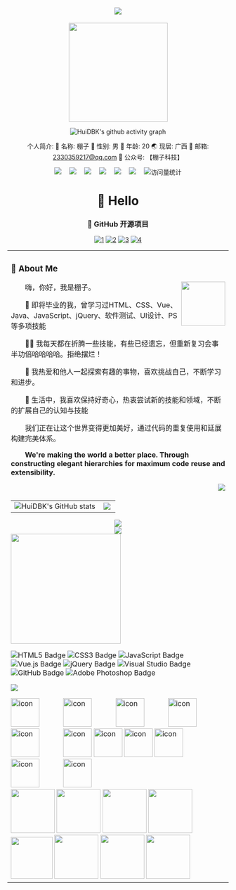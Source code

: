 <div align="center">
 <!--  动态打字效果 -->
<h1 align="center">
  <a href="https://sunguoqi.com/">
    <img src="https://readme-typing-svg.herokuapp.com/?lines=console.log(%22Hello%2C%20World!%22);一起学习与分享快乐!🎉&center=true&size=27">
  </a>
</h1>

  <!-- knock code pictures 敲代码的图片 -->
  <picture>
    <source media="(prefers-color-scheme: dark)" srcset="https://cdn.jsdelivr.net/gh/sun0225SUN/sun0225SUN/assets/images/coding.gif" />
     <source media="(prefers-color-scheme: light)" srcset="https://cdn.jsdelivr.net/gh/sun0225SUN/sun0225SUN/assets/images/developer.svg" height="225px" /> 
    <img src="https://cdn.jsdelivr.net/gh/sun0225SUN/sun0225SUN/assets/images/coding.gif" />
  </picture>

![HuiDBK's github activity graph](https://raw.githubusercontent.com/xiaopao6/xiaopao6/output/github-contribution-grid-snake.svg)

个人简介:
🤗 名称: 棚子
👦 性别: 男
🧭 年龄: 20
🌏 现居: 广西
📩 邮箱: 2330359217@qq.com
🥑 公众号: 【棚子科技】

 <!-- profile logo 个人资料徽标 -->
  <div>
    <a href="https://wpzllq.cn/" target="_blank"><img src="https://img.shields.io/badge/Website-博客-blue" /></a>&emsp;
    <a href="https://space.bilibili.com/2122964618?spm_id_from=333.788.0.0"><img src="https://img.shields.io/badge/Bilibili-B站-ff69b4" /></a>&emsp;
    <a href="https://www.youtube.com/channel/UCcMUTzyZMOCNw1vlMEWLLZw"><img src="https://img.shields.io/badge/YouTube-油管-c32136" /></a>&emsp;
    <a href="https://gya.wpzllq.cn/abb652fd1df462373854558449826b7.jpg"><img src="https://img.shields.io/badge/WeChat-微信-07c160" /></a>&emsp;
    <a href="https://blog.csdn.net/qq_40835779?type=blog"><img src="https://img.shields.io/badge/CSDN-论坛-c32136" /></a>&emsp;
    <a href="https://www.zhihu.com/people/xiao-pao-81-84-91?utm_source=article-pc-editor"><img src="https://img.shields.io/badge/Zhihu-知乎-blue" /></a>&emsp;
    <!-- visitor statistics logo 访问量统计徽标 -->
    <img src="https://komarev.com/ghpvc/?username=xiaopao6&label=Views&color=0e75b6&style=flat" alt="访问量统计" />
  </div>

#  🙋 Hello

<table>
  
<tr><td>

### 🤺 About Me

<img align="right" width="100"  src="https://gya.wpzllq.cn/333%20(2).png" />
<p>&emsp;&emsp;嗨，你好，我是棚子。</p>
<p>&emsp;&emsp;🔭 即将毕业的我，曾学习过HTML、CSS、Vue、Java、JavaScript、jQuery、软件测试、UI设计、PS等多项技能</p>
<p>&emsp;&emsp;👨‍💻 我每天都在折腾一些技能，有些已经遗忘，但重新复习会事半功倍哈哈哈哈。拒绝摆烂！</p>
<p>&emsp;&emsp;👯 我热爱和他人一起探索有趣的事物，喜欢挑战自己，不断学习和进步。</p>
<p>&emsp;&emsp;🌱 生活中，我喜欢保持好奇心，热衷尝试新的技能和领域，不断的扩展自己的认知与技能</p>
<p>&emsp;&emsp;我们正在让这个世界变得更加美好，通过代码的重复使用和延展构建完美体系。</p>
<p>&emsp;&emsp;<strong>We're making the world a better place. Through constructing elegant hierarchies for maximum code reuse and extensibility.</strong></p>
 <img align="right" src="https://moe-counter.glitch.me/get/@:xiaopao6?theme=rule20">
</td></tr>

### 🍭 GitHub 开源项目

[![1](https://github-readme-stats.vercel.app/api/pin/?username=xiaopao6&repo=Wechat-push-girlfriend-&show_icons=true&bg_color=30,e96443,904e95&title_color=fff&text_color=fff&icon_color=fff)](https://github.com/xiaopao6/Wechat-push-girlfriend)
[![2](https://github-readme-stats.vercel.app/api/pin/?username=xiaopao6&repo=ChatGPT-Next-Web&show_icons=true&bg_color=30,e96443,904e95&title_color=fff&text_color=fff&icon_color=fff)](https://github.com/xiaopao6/ChatGPT-Next-Web)
[![3](https://github-readme-stats.vercel.app/api/pin/?username=xiaopao6&repo=zy&show_icons=true&bg_color=30,e96443,904e95&title_color=fff&text_color=fff&icon_color=fff)](https://github.com/xiaopao6/zy)
[![4](https://github-readme-stats.vercel.app/api/pin/?username=xiaopao6&repo=yy&show_icons=true&bg_color=30,e96443,904e95&title_color=fff&text_color=fff&icon_color=fff)](https://github.com/xiaopao6/yy)
<br>

<tr><td>
  
<table border=0>
  <tr>
    <td><img src="https://github-readme-stats.vercel.app/api?username=xiaopao6&show_icons=true&count_private=true&theme=vue-light&hide_border=true" alt="HuiDBK's GitHub stats" style="zoom:100%;" align="left"/>
  <td><img src="https://github-readme-stats.vercel.app/api/top-langs/?username=xiaopao6&hide_title=true&hide_border=true&layout=compact&langs_count=6&text_color=000&" style="zoom:100%;" align="left"/></td>
  </tr>
</table>

<div align="center">
  <img  src="https://github-profile-trophy.vercel.app/?username=xiaopao6&theme=gruvbox&row=1&column=7&no-frame=true&no-bg=true" />
</div>
<div align="center">
    <img  src="https://github-readme-streak-stats.herokuapp.com/?user=sun0225SUN" />
</div>

<span >
<!-- 	<img  src="https://img.shields.io/badge/-HTML5-E34F26?style=flat-square&logo=html5&logoColor=white" />
	<img  src="https://img.shields.io/badge/-CSS3-1572B6?style=flat-square&logo=css3" />
	<img  src="https://img.shields.io/badge/-JavaScript-oringe?style=flat-square&logo=javascript" /> -->
	<!--  skill badge 技能徽章 -->


<!-- just img 图片 -->
<img src="https://cdn.jsdelivr.net/gh/sun0225SUN/sun0225SUN/assets/images/man.png" width="250" height="250" />

![HTML5 Badge](https://img.shields.io/badge/HTML5-E34F26?logo=html5&logoColor=fff&style=flat)
![CSS3 Badge](https://img.shields.io/badge/CSS3-1572B6?logo=css3&logoColor=fff&style=flat)
![JavaScript Badge](https://img.shields.io/badge/JavaScript-F7DF1E?logo=javascript&logoColor=000&style=flat)
![Vue.js Badge](https://img.shields.io/badge/Vue.js-4FC08D?logo=vuedotjs&logoColor=fff&style=flat)
![jQuery Badge](https://img.shields.io/badge/jQuery-0769AD?logo=jquery&logoColor=fff&style=flat)
![Visual Studio Badge](https://img.shields.io/badge/Visual%20Studio-5C2D91?logo=visualstudio&logoColor=fff&style=flat)
![GitHub Badge](https://img.shields.io/badge/GitHub-181717?logo=github&logoColor=fff&style=flat)
![Adobe Photoshop Badge](https://img.shields.io/badge/Adobe%20Photoshop-31A8FF?logo=adobephotoshop&logoColor=fff&style=flat)
</span>
<!-- programming tool icon 编程工具图标 -->
<img src="https://skillicons.dev/icons?i=ps,ai,pr,c,cpp,cs,ts,discord,twitter,mongodb,instagram,idea,git" /><br>

<!-- svg -->
<img src="https://techstack-generator.vercel.app/kubernetes-icon.svg" alt="icon" width="65" style="width: 65px; height: 65px; margin-right: 50px; margin-bottom: 0px;" />
<img src="https://techstack-generator.vercel.app/js-icon.svg" alt="icon" width="65" style="width: 65px; height: 65px; margin-right: 50px; margin-bottom: 0px;" />
<img src="https://techstack-generator.vercel.app/mysql-icon.svg" alt="icon" width="65" style="width: 65px; height: 65px; margin-right: 50px; margin-bottom: 0px;" />
<img src="https://techstack-generator.vercel.app/webpack-icon.svg" alt="icon" width="65" style="width: 65px; height: 65px; margin-right: 0px; margin-bottom: 0px;" />
<img src="https://techstack-generator.vercel.app/docker-icon.svg" alt="icon" width="65" style="width: 65px; height: 65px; margin-right: 50px; margin-bottom: 0px;" /> 
<img src="https://techstack-generator.vercel.app/redux-icon.svg" alt="icon" width="65" style="width: 65px; height: 65px; margin-right: 0px; margin-bottom: 0px;" />
<img src="https://techstack-generator.vercel.app/java-icon.svg" alt="icon" width="65" style="width: 65px; height: 65px; margin-right: 0px; margin-bottom: 0px;" />
<img src="https://techstack-generator.vercel.app/eslint-icon.svg" alt="icon" width="65" style="width: 65px; height: 65px; margin-right: 0px; margin-bottom: 0px;" />
<img src="https://techstack-generator.vercel.app/aws-icon.svg" alt="icon" width="65" style="width: 65px; height: 65px; margin-right: 50px; margin-bottom: 0px;" />
<img src="https://techstack-generator.vercel.app/ts-icon.svg" alt="icon" width="65" style="width: 65px; height: 65px; margin-right: 50px; margin-bottom: 0px;" />
<img src="https://techstack-generator.vercel.app/nginx-icon.svg" alt="icon" width="65" style="width: 65px; height: 65px; margin-right: 50px; margin-bottom: 0px;" /><br>

<!-- gif -->
<img height="100" width="100" src="https://cdn.jsdelivr.net/gh/sun0225SUN/sun0225SUN/assets/images/html.webp">
<img height="100" width="100" src="https://cdn.jsdelivr.net/gh/sun0225SUN/sun0225SUN/assets/images/cssgif.webp">
<img height="100" width="100" src="https://cdn.jsdelivr.net/gh/sun0225SUN/sun0225SUN/assets/images/vscode.webp">
<img height="100" width="100" src="https://cdn.jsdelivr.net/gh/sun0225SUN/sun0225SUN/assets/images/react.webp">
<img height="95" width="95" src="https://cdn.jsdelivr.net/gh/sun0225SUN/sun0225SUN/assets/images/vue.webp">
<img height="100" width="100" src="https://cdn.jsdelivr.net/gh/sun0225SUN/sun0225SUN/assets/images/python.webp">
<img height="100" width="100" src="https://cdn.jsdelivr.net/gh/sun0225SUN/sun0225SUN/assets/images/js.webp">
<img height="100" width="100" src="https://cdn.jsdelivr.net/gh/sun0225SUN/sun0225SUN/assets/images/github.webp">


</div>
